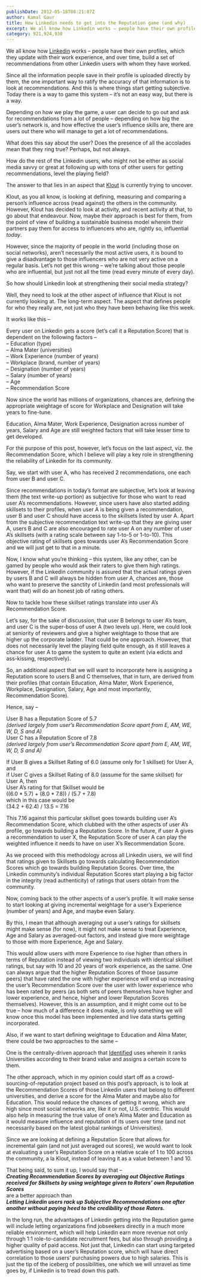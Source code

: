 ```yaml
---
publishDate: 2012-05-18T08:21:07Z
author: Kamal Gaur
title: How Linkedin needs to get into the Reputation game (and why) 
excerpt: We all know how Linkedin works – people have their own profiles, which they update with their work experience, and over time, build a set… 
category: 921,924,930
---
```


We all know how [Linkedin](http://www.linkedin.com/in/kamalgaur "Linkedin: Kamal Gaur") works – people have their own profiles, which they update with their work experience, and over time, build a set of recommendations from other Linkedin users with whom they have worked.

Since all the information people save in their profile is uploaded directly by them, the one important way to ratify the accuracy of that information is to look at recommendations. And this is where things start getting subjective. Today there is a way to game this system – it’s not an easy way, but there is a way.

Depending on how we play the game, a user can decide to go out and ask for recommendations from a lot of people – depending on how big the user’s network is, and how effective the user’s influence skills are, there are users out there who will manage to get a lot of recommendations.

What does this say about the user? Does the presence of all the accolades mean that they ring true? Perhaps, but not always.

How do the rest of the Linkedin users, who might not be either as social media savvy or great at following up with tons of other users for getting recommendations, level the playing field?

The answer to that lies in an aspect that [Klout](http://www.klout.com) is currently trying to uncover.

Klout, as you all know, is looking at defining, measuring and comparing a person’s influence across (read against) the others in the community. However, Klout has decided to look at activity, and recent activity at that, to go about that endeavour. Now, maybe their approach is best for them, from the point of view of building a sustainable business model wherein their partners pay them for access to influencers who are, rightly so, influential _today_.

However, since the majority of people in the world (including those on social networks), aren’t necessarily the most active users, it is bound to give a disadvantage to those influencers who are not very active on a regular basis. Let’s not get this wrong – we’re talking about those people who are influential, but just not all the time (read every minute of every day).

So how should Linkedin look at strengthening their social media strategy?

Well, they need to look at the other aspect of influence that Klout is not currently looking at. The long-term aspect. The aspect that defines people for who they really are, not just who they have been behaving like this week.

It works like this –

Every user on Linkedin gets a score (let’s call it a Reputation Score) that is dependent on the following factors –  
– Education (type)  
– Alma Mater (universities)  
– Work Experience (number of years)  
– Workplace (brand, number of years)  
– Designation (number of years)  
– Salary (number of years)  
– Age  
– Recommendation Score

Now since the world has millions of organizations, chances are, defining the appropriate weightage of score for Workplace and Designation will take years to fine-tune.

Education, Alma Mater, Work Experience, Designation across number of years, Salary and Age are still weighted factors that will take lesser time to get developed.

For the purpose of this post, however, let’s focus on the last aspect, viz. the Recommendation Score, which I believe will play a key role in strengthening the reliability of Linkedin for its community.

Say, we start with user A, who has received 2 recommendations, one each from user B and user C.

Since recommendations in today’s format are subjective, let’s look at leaving them (the text write-up portion) as subjective for those who want to read user A’s recommendations. However, since users have also started adding skillsets to their profiles, when user A is being given a recommendation, user B and user C should have access to the skillsets listed by user A. Apart from the subjective recommendation text write-up that they are giving user A, users B and C are also encouraged to rate user A on any number of user A’s skillsets (with a rating scale between say 1-to-5 or 1-to-10). This objective rating of skillsets goes towards user A’s Recommendation Score and we will just get to that in a minute.

Now, I know what you’re thinking – this system, like any other, can be gamed by people who would ask their raters to give them high ratings. However, if the Linkedin community is assured that the actual ratings given by users B and C will always be hidden from user A, chances are, those who want to preserve the sanctity of Linkedin (and most professionals will want that) will do an honest job of rating others.

Now to tackle how these skillset ratings translate into user A’s Recommendation Score.

Let’s say, for the sake of discussion, that user B belongs to user A’s team, and user C is the super-boss of user A (two levels up). Here, we could look at seniority of reviewers and give a higher weightage to those that are higher up the corporate ladder. That could be one approach. However, that does not necessarily level the playing field quite enough, as it still leaves a chance for user A to game the system to quite an extent (via edicts and ass-kissing, respectively).

So, an additional aspect that we will want to incorporate here is assigning a Reputation score to users B and C themselves, that in turn, are derived from their profiles (that contain Education, Alma Mater, Work Experience, Workplace, Designation, Salary, Age and most importantly, Recommendation Score).

Hence, say –

User B has a Reputation Score of 5.7  
_(derived largely from user’s Recommendation Score apart from E, AM, WE, W, D, S and A)_  
User C has a Reputation Score of 7.8  
_(derived largely from user’s Recommendation Score apart from E, AM, WE, W, D, S and A)_

If User B gives a Skillset Rating of 6.0 (assume only for 1 skillset) for User A, and  
if User C gives a Skillset Rating of 8.0 (assume for the same skillset) for User A, then  
User A’s rating for that Skillset would be  
((6.0 \* 5.7) + (8.0 \* 7.8)) / (5.7 + 7.8)  
which in this case would be  
(34.2 + 62.4) / 13.5 = 7.16

This 7.16 against this particular skillset goes towards building user A’s Recommendation Score, which clubbed with the other aspects of user A’s profile, go towards building a Reputation Score. In the future, if user A gives a recommendation to user X, the Reputation Score of user A can play the weighted influence it needs to have on user X’s Recommendation Score.

As we proceed with this methodology across all Linkedin users, we will find that ratings given to Skillsets go towards calculating Recommendation Scores which go towards building Reputation Scores. Over time, the Linkedin community’s individual Reputation Scores start playing a big factor in the integrity (read authenticity) of ratings that users obtain from the community.

Now, coming back to the other aspects of a user’s profile. It will make sense to start looking at giving incremental weightage for a user’s Experience (number of years) and Age, and maybe even Salary.

By this, I mean that although averaging out a user’s ratings for skillsets might make sense (for now), it might not make sense to treat Experience, Age and Salary as averaged-out factors, and instead give more weightage to those with more Experience, Age and Salary.

This would allow users with more Experience to rise higher than others in terms of Reputation instead of viewing two individuals with identical skillset ratings, but say with 10 and 20 years of work experience, as the same. One can always argue that the higher Reputation Scores of those (assume peers) that have rated the one with higher experience will end up increasing the user’s Recommendation Score over the user with lower experience who has been rated by peers (as both sets of peers themselves have higher and lower experience, and hence, higher and lower Reputation Scores themselves). However, this is an assumption, and it might come out to be true – how much of a difference it does make, is only something we will know once this model has been implemented and live data starts getting incorporated.

Also, if we want to start defining weightage to Education and Alma Mater, there could be two approaches to the same –

One is the centrally-driven approach that [Identified](http://www.identified.com) uses wherein it ranks Universities according to their brand value and assigns a certain score to them.

The other approach, which in my opinion could start off as a crowd-sourcing-of-reputation project based on this post’s approach, is to look at the Recommendation Scores of those Linkedin users that belong to different universities, and derive a score for the Alma Mater and maybe also for Education. This would reduce the chances of getting it wrong, which are high since most social networks are, like it or not, U.S.-centric. This would also help in measuring the true value of one’s Alma Mater and Education as it would measure influence and reputation of its users over time (and not necessarily based on the latest global rankings of Universities).

Since we are looking at defining a Reputation Score that allows for incremental gain (and not just averaged out scores), we would want to look at evaluating a user’s Reputation Score on a relative scale of 1 to 100 across the community, a la Klout, instead of leaving it as a value between 1 and 10.

That being said, to sum it up, I would say that –  
**_Creating Recommendation Scores by averaging out Objective Ratings received for Skillsets by using weightage given to Raters’ own Reputation Scores_**  
are a better approach than  
**_Letting Linkedin users rack up Subjective Recommendations one after another without paying heed to the credibility of those Raters._**

In the long run, the advantages of Linkedin getting into the Reputation game will include letting organizations find jobseekers directly in a much more reliable environment, which will help Linkedin earn more revenue not only through 1:1 role-to-candidate recruitment fees, but also through providing a higher quality of paid access. Not just that, Linkedin can start using targeted advertising based on a user’s Reputation score, which will have direct correlation to those users’ purchasing powers due to high salaries. This is just the tip of the iceberg of possibilities, one which we will unravel as time goes by, if Linkedin is to tread down this path.